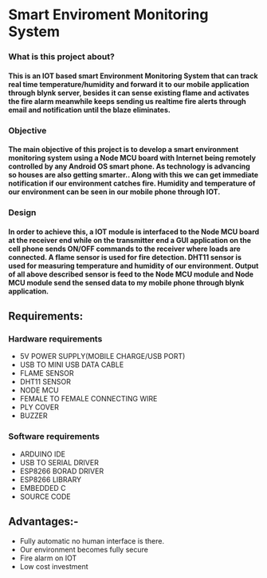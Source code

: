 # Smart Enviroment Monitoring System
### What is this project about?
#### This is an IOT based smart Environment Monitoring System that can track real time temperature/humidity and forward it to our mobile application through blynk server, besides it can sense existing flame and activates the fire alarm meanwhile keeps sending us realtime fire alerts through email and notification until the blaze eliminates.
### Objective
#### The main objective of this project is to develop a smart environment monitoring system using a Node MCU board with Internet being remotely controlled by any Android OS smart phone. As technology is advancing so houses are also getting smarter.. Along with this we can get immediate notification if our environment catches fire. Humidity and temperature of our environment can be seen in our mobile phone through IOT.   
### Design
#### In order to achieve this, a IOT module is interfaced to the Node MCU board at the receiver end while on the transmitter end a GUI application on the cell phone sends ON/OFF commands to the receiver where loads are connected. A flame sensor is used for fire detection. DHT11 sensor is used for measuring temperature and humidity of our environment. Output of all above described sensor is feed to the Node MCU module and Node MCU module send the sensed data to my mobile phone through blynk application.  
## Requirements:
### Hardware requirements
-	5V POWER SUPPLY(MOBILE CHARGE/USB PORT)
-	USB TO MINI USB DATA CABLE 
-	FLAME  SENSOR
-	DHT11 SENSOR
-	NODE MCU
-	FEMALE TO FEMALE CONNECTING WIRE
-	PLY COVER
-	BUZZER
### Software requirements
-	ARDUINO IDE
-	USB TO SERIAL DRIVER
-	ESP8266 BORAD DRIVER
-	ESP8266 LIBRARY 
-	EMBEDDED C 
-	SOURCE CODE 
## Advantages:-
-	Fully automatic no human interface is there.
-	Our environment becomes fully secure 
-	Fire alarm on IOT  
-	Low cost investment   
